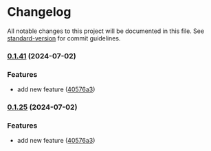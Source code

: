 # Changelog

All notable changes to this project will be documented in this file. See [standard-version](https://github.com/conventional-changelog/standard-version) for commit guidelines.

### [0.1.41](https://github.com/Goaleroper/Crypto-Trader/compare/v0.1.39...v0.1.41) (2024-07-02)


### Features

* add new feature ([40576a3](https://github.com/Goaleroper/Crypto-Trader/commit/40576a3ddd2f4bc7a33a390dba2cfd9482c7ab34))

### [0.1.25](https://github.com/Goaleroper/Crypto-Trader/compare/v0.1.39...v0.1.25) (2024-07-02)


### Features

* add new feature ([40576a3](https://github.com/Goaleroper/Crypto-Trader/commit/40576a3ddd2f4bc7a33a390dba2cfd9482c7ab34))

